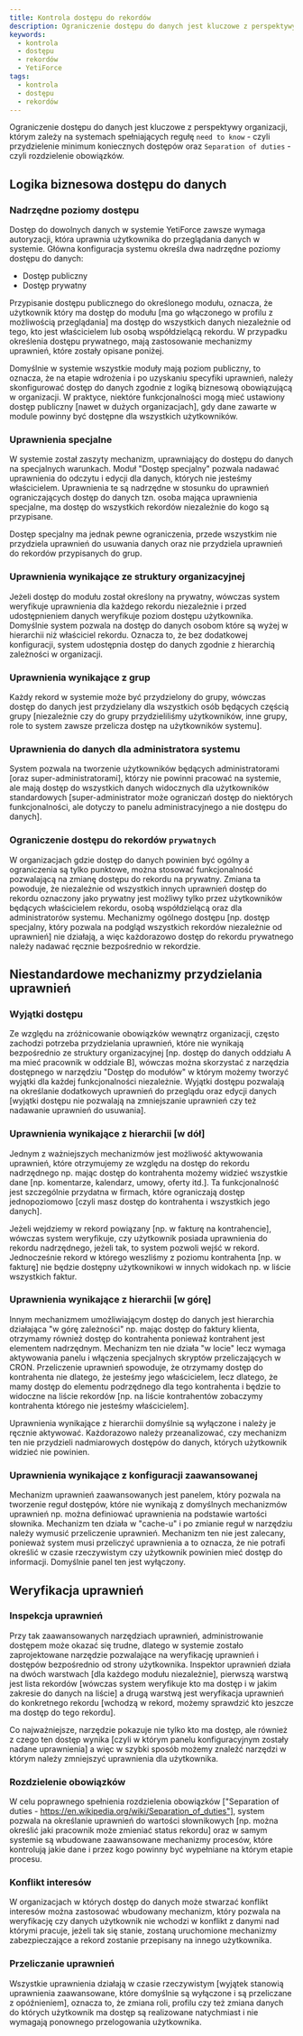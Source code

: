 ```yaml
---
title: Kontrola dostępu do rekordów
description: Ograniczenie dostępu do danych jest kluczowe z perspektywy organizacji
keywords:
  - kontrola
  - dostępu
  - rekordów
  - YetiForce
tags:
  - kontrola
  - dostępu
  - rekordów
---
```


Ograniczenie dostępu do danych jest kluczowe z perspektywy organizacji, którym zależy na systemach spełniających regułę `need to know` - czyli przydzielenie minimum koniecznych dostępów oraz `Separation of duties` - czyli rozdzielenie obowiązków.

## Logika biznesowa dostępu do danych

### Nadrzędne poziomy dostępu

Dostęp do dowolnych danych w systemie YetiForce zawsze wymaga autoryzacji, która uprawnia użytkownika do przeglądania danych w systemie. Główna konfiguracja systemu określa dwa nadrzędne poziomy dostępu do danych:

- Dostęp publiczny
- Dostęp prywatny

Przypisanie dostępu publicznego do określonego modułu, oznacza, że użytkownik który ma dostęp do modułu [ma go włączonego w profilu z możliwością przeglądania] ma dostęp do wszystkich danych niezależnie od tego, kto jest właścicielem lub osobą współdzielącą rekordu. W przypadku określenia dostępu prywatnego, mają zastosowanie mechanizmy uprawnień, które zostały opisane poniżej.

Domyślnie w systemie wszystkie moduły mają poziom publiczny, to oznacza, że na etapie wdrożenia i po uzyskaniu specyfiki uprawnień, należy skonfigurować dostęp do danych zgodnie z logiką biznesową obowiązującą w organizacji. W praktyce, niektóre funkcjonalności mogą mieć ustawiony dostęp publiczny [nawet w dużych organizacjach], gdy dane zawarte w module powinny być dostępne dla wszystkich użytkowników.

### Uprawnienia specjalne

W systemie został zaszyty mechanizm, uprawniający do dostępu do danych na specjalnych warunkach. Moduł "Dostęp specjalny" pozwala nadawać uprawnienia do odczytu i edycji dla danych, których nie jesteśmy właścicielem. Uprawnienia te są nadrzędne w stosunku do uprawnień ograniczających dostęp do danych tzn. osoba mająca uprawnienia specjalne, ma dostęp do wszystkich rekordów niezależnie do kogo są przypisane.

Dostęp specjalny ma jednak pewne ograniczenia, przede wszystkim nie przydziela uprawnień do usuwania danych oraz nie przydziela uprawnień do rekordów przypisanych do grup.

### Uprawnienia wynikające ze struktury organizacyjnej

Jeżeli dostęp do modułu został określony na prywatny, wówczas system weryfikuje uprawnienia dla każdego rekordu niezależnie i przed udostępnieniem danych weryfikuje poziom dostępu użytkownika. Domyślnie system pozwala na dostęp do danych osobom które są wyżej w hierarchii niż właściciel rekordu. Oznacza to, że bez dodatkowej konfiguracji, system udostępnia dostęp do danych zgodnie z hierarchią zależności w organizacji.

### Uprawnienia wynikające z grup

Każdy rekord w systemie może być przydzielony do grupy, wówczas dostęp do danych jest przydzielany dla wszystkich osób będących częścią grupy [niezależnie czy do grupy przydzieliliśmy użytkowników, inne grupy, role to system zawsze przelicza dostęp na użytkowników systemu].

### Uprawnienia do danych dla administratora systemu

System pozwala na tworzenie użytkowników będących administratorami [oraz super-administratorami], którzy nie powinni pracować na systemie, ale mają dostęp do wszystkich danych widocznych dla użytkowników standardowych [super-administrator może ograniczań dostęp do niektórych funkcjonalności, ale dotyczy to panelu administracyjnego a nie dostępu do danych].

### Ograniczenie dostępu do rekordów `prywatnych`

W organizacjach gdzie dostęp do danych powinien być ogólny a ograniczenia są tylko punktowe, można stosować funkcjonalność pozwalającą na zmianę dostępu do rekordu na prywatny. Zmiana ta powoduje, że niezależnie od wszystkich innych uprawnień dostęp do rekordu oznaczony jako prywatny jest możliwy tylko przez użytkowników będących właścicielem rekordu, osobą współdzielącą oraz dla administratorów systemu. Mechanizmy ogólnego dostępu [np. dostęp specjalny, który pozwala na podgląd wszystkich rekordów niezależnie od uprawnień] nie działają, a więc każdorazowo dostęp do rekordu prywatnego należy nadawać ręcznie bezpośrednio w rekordzie.

## Niestandardowe mechanizmy przydzielania uprawnień

### Wyjątki dostępu

Ze względu na zróżnicowanie obowiązków wewnątrz organizacji, często zachodzi potrzeba przydzielania uprawnień, które nie wynikają bezpośrednio ze struktury organizacyjnej [np. dostęp do danych oddziału A ma mieć pracownik w oddziale B], wówczas można skorzystać z narzędzia dostępnego w narzędziu "Dostęp do modułów" w którym możemy tworzyć wyjątki dla każdej funkcjonalności niezależnie. Wyjątki dostępu pozwalają na określanie dodatkowych uprawnień do przeglądu oraz edycji danych [wyjątki dostępu nie pozwalają na zmniejszanie uprawnień czy też nadawanie uprawnień do usuwania].

### Uprawnienia wynikające z hierarchii [w dół]

Jednym z ważniejszych mechanizmów jest możliwość aktywowania uprawnień, które otrzymujemy ze względu na dostęp do rekordu nadrzędnego np. mając dostęp do kontrahenta możemy widzieć wszystkie dane [np. komentarze, kalendarz, umowy, oferty itd.]. Ta funkcjonalność jest szczególnie przydatna w firmach, które ograniczają dostęp jednopoziomowo [czyli masz dostęp do kontrahenta i wszystkich jego danych].

Jeżeli wejdziemy w rekord powiązany [np. w fakturę na kontrahencie], wówczas system weryfikuje, czy użytkownik posiada uprawnienia do rekordu nadrzędnego, jeżeli tak, to system pozwoli wejść w rekord. Jednocześnie rekord w którego weszliśmy z poziomu kontrahenta [np. w fakturę] nie będzie dostępny użytkownikowi w innych widokach np. w liście wszystkich faktur.

### Uprawnienia wynikające z hierarchii [w górę]

Innym mechanizmem umożliwiającym dostęp do danych jest hierarchia działająca "w górę zależności" np. mając dostęp do faktury klienta, otrzymamy również dostęp do kontrahenta ponieważ kontrahent jest elementem nadrzędnym. Mechanizm ten nie działa "w locie" lecz wymaga aktywowania panelu i włączenia specjalnych skryptów przeliczających w CRON. Przeliczenie uprawnień spowoduje, że otrzymamy dostęp do kontrahenta nie dlatego, że jesteśmy jego właścicielem, lecz dlatego, że mamy dostęp do elementu podrzędnego dla tego kontrahenta i będzie to widoczne na liście rekordów [np. na liście kontrahentów zobaczymy kontrahenta którego nie jesteśmy właścicielem].

Uprawnienia wynikające z hierarchii domyślnie są wyłączone i należy je ręcznie aktywować. Każdorazowo należy przeanalizować, czy mechanizm ten nie przydzieli nadmiarowych dostępów do danych, których użytkownik widzieć nie powinien.

### Uprawnienia wynikające z konfiguracji zaawansowanej

Mechanizm uprawnień zaawansowanych jest panelem, który pozwala na tworzenie reguł dostępów, które nie wynikają z domyślnych mechanizmów uprawnień np. można definiować uprawnienia na podstawie wartości słownika. Mechanizm ten działa w "cache-u" i po zmianie reguł w narzędziu należy wymusić przeliczenie uprawnień. Mechanizm ten nie jest zalecany, ponieważ system musi przeliczyć uprawnienia a to oznacza, że nie potrafi określić w czasie rzeczywistym czy użytkownik powinien mieć dostęp do informacji. Domyślnie panel ten jest wyłączony.

## Weryfikacja uprawnień

### Inspekcja uprawnień

Przy tak zaawansowanych narzędziach uprawnień, administrowanie dostępem może okazać się trudne, dlatego w systemie zostało zaprojektowane narzędzie pozwalające na weryfikację uprawnień i dostępów bezpośrednio od strony użytkownika. Inspektor uprawnień działa na dwóch warstwach [dla każdego modułu niezależnie], pierwszą warstwą jest lista rekordów [wówczas system weryfikuje kto ma dostęp i w jakim zakresie do danych na liście] a drugą warstwą jest weryfikacja uprawnień do konkretnego rekordu [wchodzą w rekord, możemy sprawdzić kto jeszcze ma dostęp do tego rekordu].

Co najważniejsze, narzędzie pokazuje nie tylko kto ma dostęp, ale również z czego ten dostęp wynika [czyli w którym panelu konfiguracyjnym zostały nadane uprawnienia] a więc w szybki sposób możemy znaleźć narzędzi w którym należy zmniejszyć uprawnienia dla użytkownika.

### Rozdzielenie obowiązków

W celu poprawnego spełnienia rozdzielenia obowiązków ["Separation of duties - https://en.wikipedia.org/wiki/Separation_of_duties"], system pozwala na określanie uprawnień do wartości słownikowych [np. można określić jaki pracownik może zmieniać status rekordu] oraz w samym systemie są wbudowane zaawansowane mechanizmy procesów, które kontrolują jakie dane i przez kogo powinny być wypełniane na którym etapie procesu.

### Konflikt interesów

W organizacjach w których dostęp do danych może stwarzać konflikt interesów można zastosować wbudowany mechanizm, który pozwala na weryfikację czy danych użytkownik nie wchodzi w konflikt z danymi nad którymi pracuje, jeżeli tak się stanie, zostaną uruchomione mechanizmy zabezpieczające a rekord zostanie przepisany na innego użytkownika.

### Przeliczanie uprawnień

Wszystkie uprawnienia działają w czasie rzeczywistym [wyjątek stanowią uprawnienia zaawansowane, które domyślnie są wyłączone i są przeliczane z opóźnieniem], oznacza to, że zmiana roli, profilu czy też zmiana danych do których użytkownik ma dostęp są realizowane natychmiast i nie wymagają ponownego przelogowania użytkownika.
